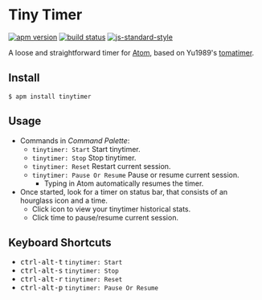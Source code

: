 # Tiny Timer
[![apm version](https://img.shields.io/apm/v/tinytimer.svg?style=flat-square)](https://atom.io/packages/tinytimer)
[![build status](https://img.shields.io/travis/igrad/atom-tomatimer/master.svg?style=flat-square)](https://travis-ci.org/igrad/atom-tomatimer)
[![js-standard-style](https://img.shields.io/badge/code%20style-standard-brightgreen.svg?style=flat-square)](http://standardjs.com/)

A loose and straightforward timer for [Atom](https://atom.io), based on Yu1989's [tomatimer](https://github.com/Yu1989/atom-tomatimer).


## Install
```
$ apm install tinytimer
```

## Usage
- Commands in *Command Palette*:
  - `tinytimer: Start` Start tinytimer.
  - `tinytimer: Stop` Stop tinytimer.
  - `tinytimer: Reset` Restart current session.
  - `tinytimer: Pause Or Resume` Pause or resume current session.
    - Typing in Atom automatically resumes the timer.
- Once started, look for a timer on status bar, that consists of an hourglass icon and a time.
  - Click icon to view your tinytimer historical stats.
  - Click time to pause/resume current session.

## Keyboard Shortcuts
- <kbd>ctrl-alt-t</kbd> `tinytimer: Start`
- <kbd>ctrl-alt-s</kbd> `tinytimer: Stop`
- <kbd>ctrl-alt-r</kbd> `tinytimer: Reset`
- <kbd>ctrl-alt-p</kbd> `tinytimer: Pause Or Resume`
